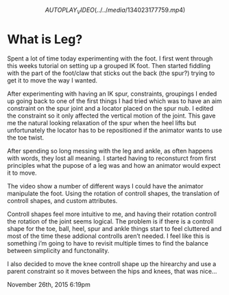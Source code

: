 $$AUTOPLAY_VIDEO(../../media/134023177759.mp4)$$

<div class="caption"><h1>What is Leg?</h1>

<p>Spent a lot of time today experimenting with the foot.
I first went through this weeks tutorial on setting up a grouped IK foot. Then started fiddling with the part of the foot/claw that sticks out the back (the spur?) trying to get it to move the way I wanted.</p>

<p>After experimenting with having an IK spur, constraints, groupings I ended up going back to one of the first things I had tried which was to have an aim constraint on the spur joint and a locator placed on the spur nub. I edited the constraint so it only affected the vertical motion of the joint. This gave me the natural looking relaxation of the spur when the heel lifts but unfortunately the locator has to be repositioned if the animator wants to use the toe twist.</p>

<p>After spending so long messing with the leg and ankle, as often happens with words, they lost all meaning. I started having to reconsturct from first principles what the pupose of a leg was and how an animator would expect it to move.</p>

<p>The video show a number of different ways I could have the animator manipulate the foot. Using the rotation of controll shapes, the translation of controll shapes, and custom attributes.</p>

<p>Controll shapes feel more intuitive to me, and having their rotation controll the rotation of the joint seems logical. The problem is if there is a controll shape for the toe, ball, heel, spur and ankle things start to feel cluttered and most of the time these addional controlls aren&rsquo;t needed. I feel like this is something i&rsquo;m going to have to revisit multiple times to find the balance between simplicity and functonality.</p>

<p>I also decided to move the knee controll shape up the hirearchy and use a parent constraint so it moves between the hips and knees, that was nice…</p> </div>

<div id="footer">
<span id="timestamp"> November 26th, 2015 6:19pm </span>
</div>